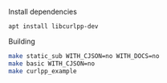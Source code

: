Install dependencies

```
apt install libcurlpp-dev
```

Building

```sh
make static_sub WITH_CJSON=no WITH_DOCS=no
make basic WITH_CJSON=no
make curlpp_example
```
